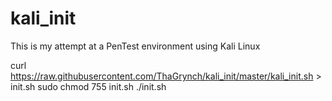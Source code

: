 # kali_init
 This is my attempt at a PenTest environment using Kali Linux

curl https://raw.githubusercontent.com/ThaGrynch/kali_init/master/kali_init.sh > init.sh
sudo chmod 755 init.sh
./init.sh
